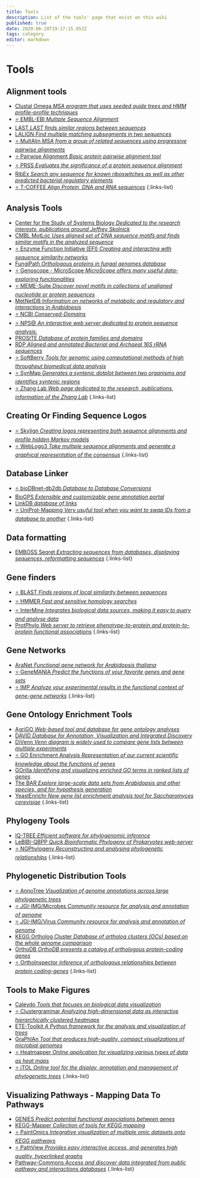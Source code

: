 ```yaml
---
title: Tools
description: List of the tools' page that exist on this wiki
published: true
date: 2020-06-10T19:17:15.852Z
tags: category
editor: markdown
---
```


# Tools

## Alignment tools

- [Clustal Omega *MSA program that uses seeded guide trees and HMM profile-profile techniques*](https://vdclab-wiki.herokuapp.com/en/alignment/multiple-alignment/EMBL-EBI-MSA-ClustalOmega)
- [:star: EMBL-EBI *Multiple Sequence Alignment*](https://vdclab-wiki.herokuapp.com/en/alignment/multiple-alignment/EMBL-EBI-MSA)
- [LAST *LAST finds similar regions between sequences*](https://vdclab-wiki.herokuapp.com/en/alignment/two-sequences-alignment/LAST)
- [LALIGN *Find multiple matching subsegments in two sequences*](https://vdclab-wiki.herokuapp.com/en/alignment/two-sequences-alignment/LALIGN)
- [:star: MultAlin *MSA from a group of related sequences using progressive pairwise alignments*](https://vdclab-wiki.herokuapp.com/en/alignment/multiple-alignment/MultAlin)
- [:star: Pairwise Alignment *Basic protein pairwise alignment tool*](https://vdclab-wiki.herokuapp.com/en/alignment/two-sequences-alignment/Pairwise-Alignment)
- [:star: PRSS *Evaluates the significance of a protein sequence alignment*](https://vdclab-wiki.herokuapp.com/en/alignment/two-sequences-alignment/PRSS)
- [RibEx *Search any sequence for known riboswitches as well as other predicted bacterial regulatory elements*](https://vdclab-wiki.herokuapp.com/en/tools/analysis/RibEx)
- [:star: T-COFFEE *Align Protein, DNA and RNA sequences*](https://vdclab-wiki.herokuapp.com/en/alignment/multiple-alignment/T-COFFEE)
{.links-list}

## Analysis Tools

- [Center for the Study of Systems Biology *Dedicated to the research interests, publications around Jeffrey Skolnick*](https://vdclab-wiki.herokuapp.com/en/tools/analysis/Jeffrey-Skolnick)
- [CMBL MotLoc *Uses aligned set of DNA sequence motifs  and finds similar motifs in the analyzed sequence*](https://vdclab-wiki.herokuapp.com/en/tools/analysis/CMBL-MotLoc)
- [:star: Enzyme Function Initiative (EFI) *Creating and interacting with sequence similarity networks*](https://vdclab-wiki.herokuapp.com/en/tools/analysis/Enzyme-Function-Initiative)
- [FungiPath *Orthologous proteins in fungal genomes database*](https://vdclab-wiki.herokuapp.com/databases/data-integration/FUNGIpath/)
- [:star: Genoscope - MicroScope *MicroScope offers many useful data-exploring functionalities*](https://vdclab-wiki.herokuapp.com/en/tools/analysis/Genoscope-Microscope)
- [:star: MEME-Suite *Discover novel motifs in collections of unaligned nucleotide or protein sequences*](https://vdclab-wiki.herokuapp.com/en/tools/sequence-logos/The-MEME-Suite)
- [MetNetDB *Information on networks of metabolic and regulatory and interactions in Arabidopsis*](https://vdclab-wiki.herokuapp.com/tools/analysis/MetNetDB)
- [:star: NCBI *Conserved-Domains*](https://vdclab-wiki.herokuapp.com/tools/analysis/NCBI-Conserved-Domains/)
- [:star: NPS@ *An interactive web server dedicated to protein sequence analysis.*](https://vdclab-wiki.herokuapp.com/en/tools/analysis/NPS@)
- [PROSITE *Database of protein families and domains*](https://vdclab-wiki.herokuapp.com/en/tools/analysis/ExPASy-PROSITE)
- [RDP *Aligned and annotated Bacterial and Archaeal 16S rRNA sequences*](https://vdclab-wiki.herokuapp.com/tools/analysis/RDP/)
- [:star: SoftBerry *Tools for genomic using computational methods of high throughput biomedical data analysis*](https://vdclab-wiki.herokuapp.com/en/tools/analysis/SoftBerry)
- [:star: SynMap *Generates a syntenic dotplot between two organisms and identifies syntenic regions*](https://vdclab-wiki.herokuapp.com/en/tools/analysis/SynMap)
- [:star: Zhang Lab *Web page dedicated to the research, publications, information of the Zhang Lab*](https://vdclab-wiki.herokuapp.com/tools/analysis/Zhang-Lab)
{.links-list}

## Creating Or Finding Sequence Logos

- [:star: Skylign *Creating logos representing both sequence alignments and profile hidden Markov models*](https://vdclab-wiki.herokuapp.com/en/tools/sequence-logos/Skylign)
- [:star: WebLogo3 *Take multiple sequence alignments and generate a graphical representation of the consensus*](https://vdclab-wiki.herokuapp.com/en/tools/sequence-logos/WebLogo3)
{.links-list}

## Database Linker

- [:star: bioDBnet-db2db *Database to Database Conversions*](https://vdclab-wiki.herokuapp.com/en/tools/database-linker/bioDBnet-db2db)
- [BioGPS *Extensible and customizable gene annotation portal*](https://vdclab-wiki.herokuapp.com/en/tools/database-linker/BioGPS)
- [LinkDB *database of links*](https://vdclab-wiki.herokuapp.com/en/tools/database-linker/LinkDB)
- [:star: UniProt-Mapping *Very usuful tool when you want to swap IDs from a database to another*](https://vdclab-wiki.herokuapp.com/en/tools/database-linker/UniProt-Mapping)
{.links-list}

## Data formatting

- [EMBOSS Seqret *Extracting sequences from databases, displaying sequences, reformatting sequences*](https://vdclab-wiki.herokuapp.com/en/tools/data-formatting/EMBOSS-Seqret)
{.links-list}

## Gene finders

- [:star: BLAST *Finds regions of local similarity between sequences*](https://vdclab-wiki.herokuapp.com/en/tools/gene-finders/BLAST)
- [:star: HMMER *Fast and sensitive homology searches*](https://vdclab-wiki.herokuapp.com/tools/gene-finders/EMBL-EBI-HMMER/)
- [:star: InterMine *Integrates biological data sources, making it easy to query and analyse data*](https://vdclab-wiki.herokuapp.com/en/tools/gene-finders/InterMine)
- [ProtPhylo *Web server to retrieve phenotype-to-protein and protein-to-protein functional associations*](https://vdclab-wiki.herokuapp.com/en/tools/gene-finders/ProtPhylo)
{.links-list}

## Gene Networks

- [AraNet *Functional gene network for Arabidopsis thaliana*](https://vdclab-wiki.herokuapp.com/en/tools/gene-networks/AraNet)
- [:star: GeneMANIA *Predict the functions of your favorite genes and gene sets*](https://vdclab-wiki.herokuapp.com/en/tools/gene-networks/GeneMANIA)
- [:star: IMP *Analyze your experimental results in the functional context of gene-gene networks*](https://vdclab-wiki.herokuapp.com/en/tools/gene-networks/IMP)
{.links-list}

## Gene Ontology Enrichment Tools

- [AgriGO *Web-based tool and database for gene ontology analyses*](https://vdclab-wiki.herokuapp.com/en/ontology/AgriGO)
- [DAVID *Database for Annotation, Visualization and Integrated Discovery*](https://vdclab-wiki.herokuapp.com/en/tools/gene_ontology/DAVID)
- [DiVenn *Venn diagram is widely used to compare gene lists between multiple experiments*](https://vdclab-wiki.herokuapp.com/en/tools/gene_ontology/DiVenn)
- [:star: GO Enrichment Analysis *Representation of our current scientific knowledge about the functions of genes*](https://vdclab-wiki.herokuapp.com/en/tools/gene_ontology/GO-Enrichment-Analysis)
- [GOrilla *Identifying and visualizing enriched GO terms in ranked lists of genes*](https://vdclab-wiki.herokuapp.com/en/tools/gene_ontology/GOrilla)
- [The BAR *Explore large-scale data sets from Arabidopsis and other species, and for hypothesis generation*](https://vdclab-wiki.herokuapp.com/en/tools/gene_ontology/The-BAR)
- [YeastEnrichr *New gene list enrichment analysis tool for Saccharomyces cerevisiae*](https://vdclab-wiki.herokuapp.com/en/tools/gene_ontology/YeastEnrichr)
{.links-list}

## Phylogeny Tools

- [IQ-TREE *Efficient software for phylogenomic inference*](https://vdclab-wiki.herokuapp.com/en/phylogeny/tools/IQ-TREE)
- [LeBIBI-QBPP *Quick Bioinformatic Phylogeny of Prokaryotes web-server*](https://vdclab-wiki.herokuapp.com/phylogeny/tools/LeBIBI-QBPP/)
- [:star: NGPhylogeny *Reconstructing and analysing phylogenetic relationships*](https://vdclab-wiki.herokuapp.com/en/phylogeny/tools/NGPhylogeny)
{.links-list}

## Phylogenetic Distribution Tools

- [:star: AnnoTree *Visualization of genome annotations across large phylogenetic trees*](https://vdclab-wiki.herokuapp.com/en/phylogeny/phylogenetic-distribution/AnnoTree)
- [:star: JGI-IMG/Microbes *Community resource for analysis and annotation of genome*](https://vdclab-wiki.herokuapp.com/en/databases/prokaryote_databases/JGI-IMG)
- [:star: JGI-IMG/Virus *Community resource for analysis and annotation of genome*](https://vdclab-wiki.herokuapp.com/databases/virus_databases/JGI-IMG-VR/)
- [KEGG Ortholog Cluster *Database of ortholog clusters (OCs) based on the whole genome comparison*](https://vdclab-wiki.herokuapp.com/en/databases/ortholog/KEGG-OC)
- [OrthoDB *OrthoDB presents a catalog of orthologous protein-coding genes*](https://vdclab-wiki.herokuapp.com/en/databases/ortholog/OrthoDB)
- [:star: OrthoInspector *inference of orthologous relationships between protein coding-genes*](https://vdclab-wiki.herokuapp.com/phylogeny/phylogenetic-distribution/OrthoInspector/)
{.links-list}

## Tools to Make Figures

- [Caleydo *Tools that focuses on biological data visualization*](https://vdclab-wiki.herokuapp.com/en/visualization/data-visualization/Caleydo)
- [:star: Clustergrammar *Analyzing high-dimensional data as interactive hierarchically clustered heatmaps*](https://vdclab-wiki.herokuapp.com/en/visualization/data-visualization/Clustergrammar)
- [ETE-Toolkit *A Python framework for the analysis and visualization of trees*](https://vdclab-wiki.herokuapp.com/en/visualization/tools-to-make-figures/ETE-Toolkit)
- [GraPhlAn *Tool that produces high-quality, compact visualizations of microbial genomes*](https://vdclab-wiki.herokuapp.com/en/phylogeny/tools/GraPhlAn)
- [:star: Heatmapper *Online application for visualizing various types of data as heat maps*](https://vdclab-wiki.herokuapp.com/en/visualization/data-visualization/Heatmapper)
- [:star: iTOL *Online tool for the display, annotation and management of phylogenetic trees*](https://vdclab-wiki.herokuapp.com/en/visualization/tools-to-make-figures/iTOL)
{.links-list}

## Visualizing Pathways - Mapping Data To Pathways

- [GENIES *Predict potential functional associations between genes*](https://vdclab-wiki.herokuapp.com/en/tools/pathways/GENIES)
- [KEGG-Mapper *Collection of tools for KEGG mapping*](https://vdclab-wiki.herokuapp.com/en/tools/pathways/KEGG-Mapper)
- [:star: PaintOmics *Integrative visualization of multiple omic datasets onto KEGG pathways*](https://vdclab-wiki.herokuapp.com/en/tools/pathways/PaintOmics)
- [:star: PathView *Provides easy interactive access, and generates high quality, hyperlinked graphs*](https://vdclab-wiki.herokuapp.com/en/tools/pathways/PathView)
- [Pathway-Commons *Access and discover data integrated from public pathway and interactions databases*](https://vdclab-wiki.herokuapp.com/en/tools/pathways/Pathway-Commons)
{.links-list}
